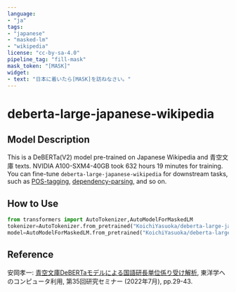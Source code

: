 ```yaml
---
language:
- "ja"
tags:
- "japanese"
- "masked-lm"
- "wikipedia"
license: "cc-by-sa-4.0"
pipeline_tag: "fill-mask"
mask_token: "[MASK]"
widget:
- text: "日本に着いたら[MASK]を訪ねなさい。"
---
```


# deberta-large-japanese-wikipedia

## Model Description

This is a DeBERTa(V2) model pre-trained on Japanese Wikipedia and 青空文庫 texts. NVIDIA A100-SXM4-40GB took 632 hours 19 minutes for training. You can fine-tune `deberta-large-japanese-wikipedia` for downstream tasks, such as [POS-tagging](https://huggingface.co/KoichiYasuoka/deberta-large-japanese-wikipedia-luw-upos), [dependency-parsing](https://huggingface.co/KoichiYasuoka/deberta-large-japanese-wikipedia-ud-head), and so on.

## How to Use

```py
from transformers import AutoTokenizer,AutoModelForMaskedLM
tokenizer=AutoTokenizer.from_pretrained("KoichiYasuoka/deberta-large-japanese-wikipedia")
model=AutoModelForMaskedLM.from_pretrained("KoichiYasuoka/deberta-large-japanese-wikipedia")
```

## Reference

安岡孝一: [青空文庫DeBERTaモデルによる国語研長単位係り受け解析](http://hdl.handle.net/2433/275409), 東洋学へのコンピュータ利用, 第35回研究セミナー (2022年7月), pp.29-43.

